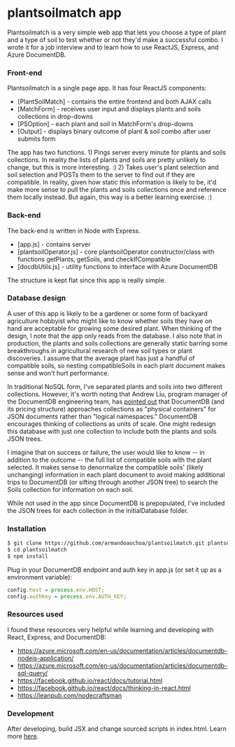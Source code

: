 # plantsoilmatch app

Plantsoilmatch is a very simple web app that lets you choose a type of plant and a type of soil to test whether or not they'd make a successful combo. I wrote it for a job interview and to learn how to use ReactJS, Express, and Azure DocumentDB.

### Front-end

Plantsoilmatch is a single page app. It has four ReactJS components:

* [PlantSoilMatch] - contains the entire frontend and both AJAX calls
* [MatchForm] - receives user input and displays plants and soils collections in drop-downs
* [PSOption] - each plant and soil in MatchForm's drop-downs
* [Output] - displays binary outcome of plant & soil combo after user submits form

The app has two functions. 1) Pings server every minute for plants and soils collections. In reality the lists of plants and soils are pretty unlikely to change, but this is more interesting. :) 2) Takes user's plant selection and soil selection and POSTs them to the server to find out if they are compatible. In reality, given how static this information is likely to be, it'd make more sense to pull the plants and soils collections once and reference them locally instead. But again, this way is a better learning exercise. :)

### Back-end

The back-end is written in Node with Express.

* [app.js] - contains server
* [plantsoilOperator.js] - core plantsoilOperator constructor/class with functions getPlants, getSoils, and checkIfCompatible
* [docdbUtils.js] - utility functions to interface with Azure DocumentDB

The structure is kept flat since this app is really simple.

### Database design

A user of this app is likely to be a gardener or some form of backyard agriculture hobbyist who might like to know whether soils they have on hand are acceptable for growing some desired plant. When thinking of the design, I note that the app only reads from the database. I also note that in production, the plants and soils collections are generally static barring some breakthroughs in agricultural research of new soil types or plant discoveries. I assume that the average plant has just a handful of compatible soils, so nesting compatibleSoils in each plant document makes sense and won't hurt performance.

In traditional NoSQL form, I've separated plants and soils into two different collections. However, it's worth noting that Andrew Liu, program manager of the DocumentDB engineering team, has [pointed out] that DocumentDB (and its pricing structure) approaches collections as "physical containers" for JSON documents rather than "logical namespaces." DocumentDB encourages thinking of collections as units of scale. One might redesign this database with just one collection to include both the plants and soils JSON trees.

I imagine that on success or failure, the user would like to know -- in addition to the outcome -- the full list of compatible soils with the plant selected. It makes sense to denormalize the compatible soils' (likely unchanging) information in each plant document to avoid making additional trips to DocumentDB (or sifting through another JSON tree) to search the Soils collection for information on each soil.

While not used in the app since DocumentDB is prepopulated, I've included the JSON trees for each collection in the initialDatabase folder.

### Installation

```sh
$ git clone https://github.com/armandoaochoa/plantsoilmatch.git plantsoilmatch
$ cd plantsoilmatch
$ npm install
```

Plug in your DocumentDB endpoint and auth key in app.js (or set it up as a environment variable):

```js
config.host = process.env.HOST;
config.authKey = process.env.AUTH_KEY;
```

### Resources used

I found these resources very helpful while learning and developing with React, Express, and DocumentDB:

* https://azure.microsoft.com/en-us/documentation/articles/documentdb-nodejs-application/
* https://azure.microsoft.com/en-us/documentation/articles/documentdb-sql-query/
* https://facebook.github.io/react/docs/tutorial.html
* https://facebook.github.io/react/docs/thinking-in-react.html
* https://leanpub.com/nodecraftsman

### Development

After developing, build JSX and change sourced scripts in index.html. Learn more [here].

[pointed out]:http://www.reddit.com/r/dotnet/comments/39hxav/i_work_on_the_azure_documentdb_team_ama/
[here]:https://facebook.github.io/react/docs/getting-started.html
